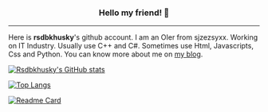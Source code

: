 ### <center> Hello my friend! 👋

---

  Here is **rsdbkhusky**'s github account. I am an OIer from sjzezsyxx. Working on IT Industry. Usually use C++ and C#. Sometimes use Html, Javascripts, Css and Python. You can know more about me on [my blog](https://rsdbkhusky.github.io/).

[![Rsdbkhusky's GitHub stats](https://github-readme-stats.vercel.app/api?username=rsdbkhusky&theme=nightowl)](https://github.com/rsdbkhusky/github-readme-stats)

[![Top Langs](https://github-readme-stats.vercel.app/api/top-langs/?username=rsdbkhusky&layout=compact&theme=nightowl)](https://github.com/rsdbkhudky/rsdbkhusky.github.io)

[![Readme Card](https://github-readme-stats.vercel.app/api/pin/?username=rsdbkhusky&repo=rsdbkhusky.github.io&theme=nightowl)](https://github.com/rsdbkhudky/rsdbkhusky.github.io)
